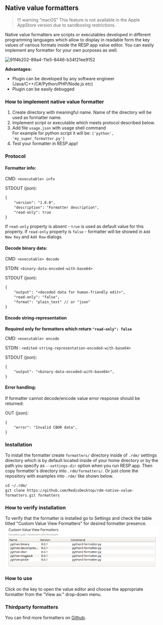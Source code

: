 ## Native value formatters

> !!! warning "macOS"
    This feature is not available in the Apple AppStore version due to sandboxing restrictions.    

Native value formatters are scripts or executables developed in different programming languages which allow
 to display in readable form the key values of various formats inside the RESP.app value editor. You can easily implement any formatter for your own purposes as well. 

![91f4b202-89a4-11e5-8446-b34f21ee9152](https://cloud.githubusercontent.com/assets/1655867/20011127/315cb0c4-a2b3-11e6-8479-ae8a6d030f40.png)

**Advantages:**
- Plugin can be developed by any software engineer (Java/C++/C#/Python/PHP/Node.js etc)
- Plugin can be easily debugged

### How to implement native value formatter
1. Create directory with meaningful name. Name of the directory will be used as formatter name.
2. Implement script or executable which meets protocol described below. 
3. Add file `usage.json` with usage shell command<br />
For example for python script it will be: `['python', 'my_super_formatter.py']`
4. Test your formatter in RESP.app!

### Protocol
#### Formatter info:

CMD: `<executable> info`

STDOUT (json):

```
{
    "version": "1.0.0",
    "description": "Formatter description",
    "read-only": true
}
```
If `read-only` property is absent - `true` is used as default value for this property.
If `read-only` property is `false` - formatter will be showed in `Add New Key` and `Add Row` dialogs.


#### Decode binary data:  

CMD: `<executable> decode`

STDIN: `<binary-data-encoded-with-base64>`

STDOUT (json): 

```
{
    "output": "<decoded data for human-friendly edit>",
    "read-only": "false",
    "format": "plain_text" // or "json"
}
```
#### Encode string-representation 
**Required only for formatters which return `"read-only": false`**

CMD: `<executable> encode`

STDIN : `<edited-string-representation-encoded-with-base64>`

STDOUT (json): 
```
{
    "output": "<binary-data-encoded-with-base64>",    
}

```

#### Error handling:
If formatter cannot decode/encode value error response should be returned:

OUT (json): 
```
{
    "error": "Invalid CBOR data",    
}
```

### Installation

To install the formatter create `formatters/` directory inside of `.rdm/` settings directory which is by default located inside of your home directory or by the path you specify as `--settings-dir` option when you run RESP.app. Then copy formatter's directory into `.rdm/formatters/`. Or just clone the repository with examples into `.rdm/` like shown below.

```shell
cd ~/.rdm/
git clone https://github.com/RedisDesktop/rdm-native-value-formatters.git formatters
```


### How to verify installation

To verify that the formatter is installed go to Settings and check the table titled "Custom Value View Formatters" for desired formatter presence.
![](settings_formatters.png)


### How to use

Click on the key to open the value editor and choose the appropriate formatter from the "View as:" drop-down menu.

### Thirdparty formatters

You can find more formatters on [Github](https://github.com/search?q=redis+desktop+manager+formatter).



